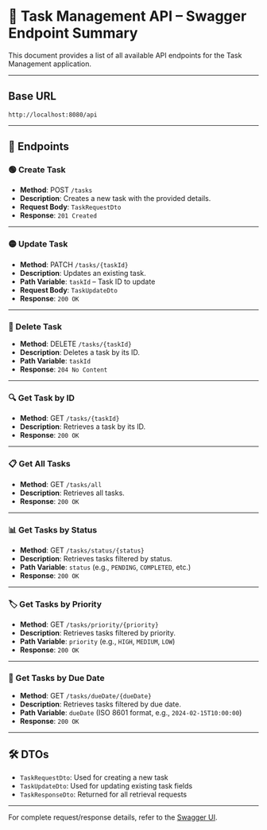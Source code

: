 # 📘 Task Management API – Swagger Endpoint Summary

This document provides a list of all available API endpoints for the Task Management application.

---

## Base URL
```
http://localhost:8080/api
```

---

## 📌 Endpoints

### 🟢 Create Task
- **Method**: POST `/tasks`
- **Description**: Creates a new task with the provided details.
- **Request Body**: `TaskRequestDto`
- **Response**: `201 Created`

---

### 🟡 Update Task
- **Method**: PATCH `/tasks/{taskId}`
- **Description**: Updates an existing task.
- **Path Variable**: `taskId` – Task ID to update
- **Request Body**: `TaskUpdateDto`
- **Response**: `200 OK`

---

### 🔴 Delete Task
- **Method**: DELETE `/tasks/{taskId}`
- **Description**: Deletes a task by its ID.
- **Path Variable**: `taskId`
- **Response**: `204 No Content`

---

### 🔍 Get Task by ID
- **Method**: GET `/tasks/{taskId}`
- **Description**: Retrieves a task by its ID.
- **Response**: `200 OK`

---

### 📋 Get All Tasks
- **Method**: GET `/tasks/all`
- **Description**: Retrieves all tasks.
- **Response**: `200 OK`

---

### 📊 Get Tasks by Status
- **Method**: GET `/tasks/status/{status}`
- **Description**: Retrieves tasks filtered by status.
- **Path Variable**: `status` (e.g., `PENDING`, `COMPLETED`, etc.)
- **Response**: `200 OK`

---

### 🏷 Get Tasks by Priority
- **Method**: GET `/tasks/priority/{priority}`
- **Description**: Retrieves tasks filtered by priority.
- **Path Variable**: `priority` (e.g., `HIGH`, `MEDIUM`, `LOW`)
- **Response**: `200 OK`

---

### 📆 Get Tasks by Due Date
- **Method**: GET `/tasks/dueDate/{dueDate}`
- **Description**: Retrieves tasks filtered by due date.
- **Path Variable**: `dueDate` (ISO 8601 format, e.g., `2024-02-15T10:00:00`)
- **Response**: `200 OK`

---

## 🛠 DTOs
- `TaskRequestDto`: Used for creating a new task
- `TaskUpdateDto`: Used for updating existing task fields
- `TaskResponseDto`: Returned for all retrieval requests

---

For complete request/response details, refer to the [Swagger UI](http://localhost:8080/swagger-ui/index.html).
